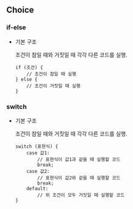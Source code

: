 ## Choice


### if-else

- 기본 구조
    
    조건이 참일 때와 거짓일 때 각각 다른 코드를 실행.

    ```
    if (조건) {
        // 조건이 참일 때 실행
    } else {
        // 조건이 거짓일 때 실행
    }
    ```

### switch

- 기본 구조
    
    조건이 참일 때와 거짓일 때 각각 다른 코드를 실행.

    ```
    switch (표현식) {
        case 값1:
            // 표현식이 값1과 같을 때 실행할 코드
            break;
        case 값2:
            // 표현식이 값2와 같을 때 실행할 코드
            break;
        default:
            // 위 조건이 모두 거짓일 때 실행할 코드
    }
    ```